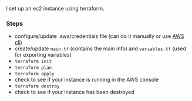 I set up an ec2 instance using terraform. 

### Steps
- configure/update .aws/credentials file (can do it manually or use [AWS cli](https://aws.amazon.com/cli/))
- create/update `main.tf` (contains the main info) and `variables.tf` (used for exporting variables)
- `terraform init`
- `terraform plan`
- `terraform apply`
- check to see if your instance is running in the AWS console
- `terraform destroy`
- check to see if your instance has been destroyed